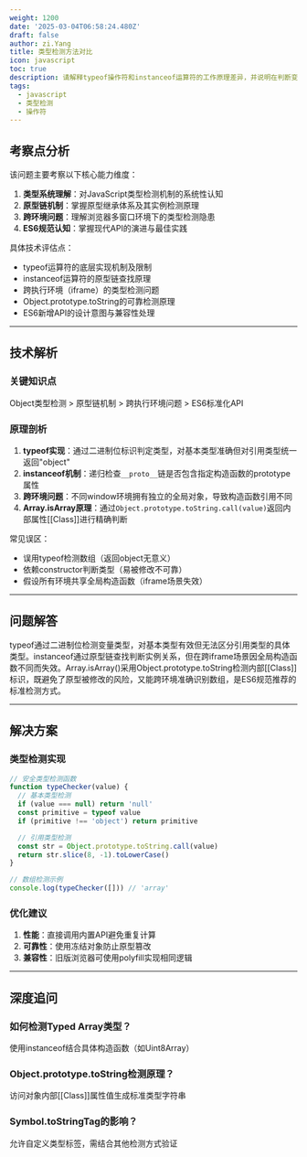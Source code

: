 ```yaml
---
weight: 1200
date: '2025-03-04T06:58:24.480Z'
draft: false
author: zi.Yang
title: 类型检测方法对比
icon: javascript
toc: true
description: 请解释typeof操作符和instanceof运算符的工作原理差异，并说明在判断变量是否为数组时，为什么推荐使用Array.isArray()而非其他方法？
tags:
  - javascript
  - 类型检测
  - 操作符
---
```


## 考察点分析

该问题主要考察以下核心能力维度：

1. **类型系统理解**：对JavaScript类型检测机制的系统性认知
2. **原型链机制**：掌握原型继承体系及其实例检测原理
3. **跨环境问题**：理解浏览器多窗口环境下的类型检测隐患
4. **ES6规范认知**：掌握现代API的演进与最佳实践

具体技术评估点：

- typeof运算符的底层实现机制及限制
- instanceof运算符的原型链查找原理
- 跨执行环境（iframe）的类型检测问题
- Object.prototype.toString的可靠检测原理
- ES6新增API的设计意图与兼容性处理

---

## 技术解析

### 关键知识点

Object类型检测 > 原型链机制 > 跨执行环境问题 > ES6标准化API

### 原理剖析

1. **typeof实现**：通过二进制位标识判定类型，对基本类型准确但对引用类型统一返回"object"
2. **instanceof机制**：递归检查`__proto__`链是否包含指定构造函数的prototype属性
3. **跨环境问题**：不同window环境拥有独立的全局对象，导致构造函数引用不同
4. **Array.isArray原理**：通过`Object.prototype.toString.call(value)`返回内部属性[[Class]]进行精确判断

常见误区：

- 误用typeof检测数组（返回object无意义）
- 依赖constructor判断类型（易被修改不可靠）
- 假设所有环境共享全局构造函数（iframe场景失效）

---

## 问题解答

typeof通过二进制位检测变量类型，对基本类型有效但无法区分引用类型的具体类型。instanceof通过原型链查找判断实例关系，但在跨iframe场景因全局构造函数不同而失效。Array.isArray()采用Object.prototype.toString检测内部[[Class]]标识，既避免了原型被修改的风险，又能跨环境准确识别数组，是ES6规范推荐的标准检测方式。

---

## 解决方案

### 类型检测实现

```javascript
// 安全类型检测函数
function typeChecker(value) {
  // 基本类型检测
  if (value === null) return 'null'
  const primitive = typeof value
  if (primitive !== 'object') return primitive

  // 引用类型检测
  const str = Object.prototype.toString.call(value)
  return str.slice(8, -1).toLowerCase()
}

// 数组检测示例
console.log(typeChecker([])) // 'array'
```

### 优化建议

1. **性能**：直接调用内置API避免重复计算
2. **可靠性**：使用冻结对象防止原型篡改
3. **兼容性**：旧版浏览器可使用polyfill实现相同逻辑

---

## 深度追问

### 如何检测Typed Array类型？

使用instanceof结合具体构造函数（如Uint8Array）

### Object.prototype.toString检测原理？

访问对象内部[[Class]]属性值生成标准类型字符串

### Symbol.toStringTag的影响？

允许自定义类型标签，需结合其他检测方式验证
